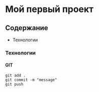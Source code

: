 # Мой первый проект
## Содержание   
* Технологии 
### Технологии
#### GIT
```
git add .
git commit -m "message"
git push
```

